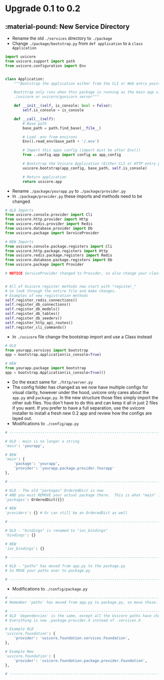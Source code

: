 # Upgrade 0.1 to 0.2

## :material-pound: New Service Directory

- Rename the old `./services` directory to `./package`
- Change `./package/bootstrap.py` from `def application` to a `class Application`
```python
import uvicore
from uvicore.support import path
from uvicore.configuration import Env


class Application:
    """Bootstrap the application either from the CLI or Web entry points

    Bootstrap only runs when this package is running as the main app via
    ./uvicore or uvicorn/gunicorn server"""

    def __init__(self, is_console: bool = False):
        self.is_console = is_console

    def __call__(self):
        # Base path
        base_path = path.find_base(__file__)

        # Load .env from environs
        Env().read_env(base_path + '/.env')

        # Import this apps config (import must be after Env())
        from ..config.app import config as app_config

        # Bootstrap the Uvicore Application (Either CLI or HTTP entry points based on is_console)
        uvicore.bootstrap(app_config, base_path, self.is_console)

        # Return application
        return uvicore.app
```
- Rename `./package/yourapp.py` to `./package/provider.py`
- In `./package/provider.py` these imports and methods need to be changed
```py
# OLD Imports
from uvicore.console.provider import Cli
from uvicore.http.provider import Http
from uvicore.redis.provider import Redis
from uvicore.database.provider import Db
from uvicore.package import ServiceProvider

# NEW Imports
from uvicore.console.package.registers import Cli
from uvicore.http.package.registers import Http
from uvicore.redis.package.registers import Redis
from uvicore.database.package.registers import Db
from uvicore.package import Provider

# NOTICE ServiceProvider changed to Provider, so also change your class children.


# All of Uvicore register methods now start with "register_"
# So look through the entire file and make changes.
# Examples of new registration methods
self.register_redis_connections()
self.register_db_connections()
self.register_db_models()
self.register_db_tables()
self.register_db_seeders()
self.register_http_api_routes()
self.register_cli_commands()
```
- In `./uvicore` file change the bootstrap import and use a Class instead
```python
# OLD
from yourapp.services import bootstrap
app = bootstrap.application(is_console=True)

# NEW
from yourapp.package import bootstrap
app = bootstrap.Application(is_console=True)()
```
- Do the exact same for `./http/server.py`
- The config folder has changed as we now have multiple configs for visual clarity, however under the hood, uvicore only cares about the `app.py` and `package.py`.  In the new structure those files simply import the other sub files.  You don't have to do this and can keep it all in just 2 files if you want.  If you prefer to have a full separation, use the uvicore installer to install a fresh new 0.2 app and review how the configs are layed out.
- Modifications to `./config/app.py`
```python
# ------------------------------------------------------------------------------

# OLD - main is no longer a string
'main': 'yourapp',

# NEW
'main': {
    'package': 'yourapp',
    'provider': 'yourapp.package.provider.Yourapp'
},

# ------------------------------------------------------------------------------

# OLD - The old "packages" OrderedDict is now
# AND you must REMOVE your actual package there.  This is what "main" is for now.
'packages': OrderedDict({})

# NEW
'providers': {} # Or can still be an OrderedDict as well

# ------------------------------------------------------------------------------

# OLD - "bindings" is renamed to "ioc_bindings"
'bindings': {}

# NEW
'ioc_bindings': {}

# ------------------------------------------------------------------------------

# OLD - "paths" has moved from app.py to the package.py
# So MOVE your paths over to package.py

# ------------------------------------------------------------------------------
```
- Modifications to `./config/package.py`
```python
# ------------------------------------------------------------------------------
# Remember 'paths' has moved from app.py to package.py, so move those.

# ------------------------------------------------------------------------------
# OLD 'dependencies' is the same, except all the Uvicore paths have changed
# Everything is now .package.provider.X instead of .services.X

# Example OLD
'uvicore.foundation': {
    'provider': 'uvicore.foundation.services.Foundation',
},

# Example New
'uvicore.foundation': {
    'provider': 'uvicore.foundation.package.provider.Foundation',
},

# ------------------------------------------------------------------------------
```
